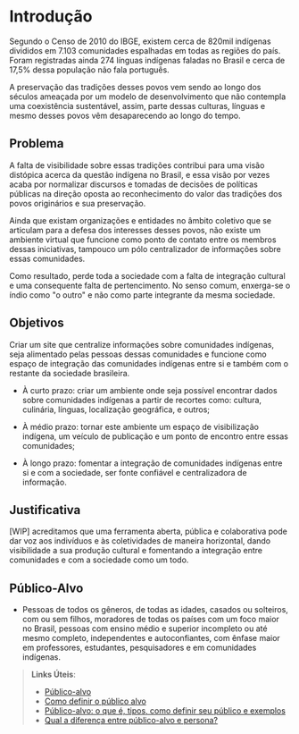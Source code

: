 # Introdução

Segundo o Censo de 2010 do IBGE, existem cerca de 820mil indígenas divididos em 7.103 comunidades espalhadas em todas as regiões do país. Foram registradas ainda 274 línguas indígenas faladas no Brasil e cerca de 17,5% dessa população não fala português.

A preservação das tradições desses povos vem sendo ao longo dos séculos ameaçada por um modelo de desenvolvimento que não contempla uma coexistência sustentável, assim, parte dessas culturas, línguas e mesmo desses povos vêm desaparecendo ao longo do tempo.


## Problema

A falta de visibilidade sobre essas tradições contribui para uma visão distópica acerca da questão indígena no Brasil, e essa visão por vezes acaba por normalizar discursos e tomadas de decisões de políticas públicas na direção oposta ao reconhecimento do valor das tradições dos povos originários e sua preservação.

Ainda que existam organizações e entidades no âmbito coletivo que se articulam para a defesa dos interesses desses povos, não existe um ambiente virtual que funcione como ponto de contato entre os membros dessas iniciativas, tampouco um pólo centralizador de informações sobre essas comunidades.

Como resultado, perde toda a sociedade com a falta de integração cultural e uma consequente falta de pertencimento. No senso comum, enxerga-se o índio como "o outro" e não como parte integrante da mesma sociedade.


## Objetivos

Criar um site que centralize informações sobre comunidades indígenas, seja alimentado pelas pessoas dessas comunidades e funcione como espaço de integração das comunidades indígenas entre si e também com o restante da sociedade brasileira.

- À curto prazo: criar um ambiente onde seja possível encontrar dados sobre comunidades indígenas a partir de recortes como: cultura, culinária, línguas, localização geográfica, e outros;

- À médio prazo: tornar este ambiente um espaço de visibilização indígena, um veículo de publicação e um ponto de encontro entre essas comunidades;

- À longo prazo: fomentar a integração de comunidades indígenas entre si e com a sociedade, ser fonte confiável e centralizadora de informação.


## Justificativa

[WIP]
acreditamos que uma ferramenta aberta, pública e colaborativa pode dar voz aos indivíduos e às coletividades de maneira horizontal, dando visibilidade a sua produção cultural e fomentando a integração entre comunidades e com a sociedade como um todo.


## Público-Alvo

-	Pessoas de todos os gêneros, de todas as idades, casados ou solteiros, com ou sem filhos,  moradores de todas os países com um foco maior no Brasil, pessoas com ensino médio e  superior incompleto ou até mesmo completo, independentes e autoconfiantes, com ênfase  maior em professores, estudantes, pesquisadores e em comunidades indígenas.

> **Links Úteis**:
> - [Público-alvo](https://blog.hotmart.com/pt-br/publico-alvo/)
> - [Como definir o público alvo](https://exame.com/pme/5-dicas-essenciais-para-definir-o-publico-alvo-do-seu-negocio/)
> - [Público-alvo: o que é, tipos, como definir seu público e exemplos](https://klickpages.com.br/blog/publico-alvo-o-que-e/)
> - [Qual a diferença entre público-alvo e persona?](https://rockcontent.com/blog/diferenca-publico-alvo-e-persona/)

